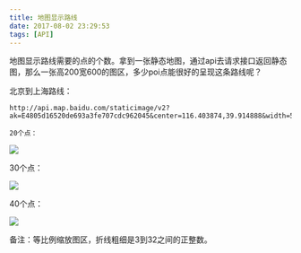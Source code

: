 ```yaml
---
title: 地图显示路线
date: 2017-08-02 23:29:53
tags: [API]
---
```


地图显示路线需要的点的个数。拿到一张静态地图，通过api去请求接口返回静态图，那么一张高200宽600的图区，多少poi点能很好的呈现这条路线呢？

北京到上海路线：

```
http://api.map.baidu.com/staticimage/v2?ak=E4805d16520de693a3fe707cdc962045&center=116.403874,39.914888&width=500&height=500&zoom=11&paths=116.288891,40.004261;116.487812,40.017524;116.525756,39.967111;116.536105,39.872373|116.442968,39.797022;116.270494,39.851993;116.275093,39.935251;116.383177,39.923743&pathStyles=0xff0000,5,1

20个点：

```
<img src="http://api.map.baidu.com/staticimage/v2?ak=GjxqD6pWKb9opUIWD5TiSAH4PZdvPNaj&center=116.403874,39.914888&width=600&height=200&zoom=11&paths=116.200000,40.000000;116.220800,39.982200;116.240800,39.992200;116.260800,39.982200;116.280800,39.992200;116.300800,39.982200;116.320800,39.972200;116.340800,39.972200;116.360800,39.962200;116.381800,39.950200;116.382800,39.952200;116.380800,39.952200;116.380800,39.952200;116.400800,39.942200;116.410800,39.932200;116.455800,39.942200;116.460800,39.942200;116.44600,39.92000;116.46600,39.91000;116.48900,39.89000;116.50900,39.90000;116.52900,39.89000;116.54900,39.88000;116.56900,39.87000;116.58900,39.88000;116.60000,39.85000&pathStyles=0xff0000,5,1&weight=8">

30个点：

<img src="http://api.map.baidu.com/staticimage/v2?ak=GjxqD6pWKb9opUIWD5TiSAH4PZdvPNaj&center=116.403874,39.914888&width=600&height=200&zoom=11&paths=116.200000,40.000000;116.220800,39.982200;116.240800,39.992200;116.260800,39.982200;116.280800,39.992200;116.290800,39.992200;116.300800,39.982200;116.300800,39.988200;116.310800,39.972200;116.320800,39.972200;116.340800,39.972200;116.360800,39.962200;116.381800,39.950200;116.382800,39.952200;116.380800,39.952200;116.380800,39.952200;116.400800,39.942200;116.410800,39.932200;116.430800,39.922200;116.440800,39.922200;116.480800,39.942200;116.490800,39.932200;116.48600,39.92000;116.47600,39.91000;116.48900,39.89000;116.50900,39.90000;116.52900,39.89000;116.54900,39.88000;116.56900,39.87000;116.58900,39.88000;116.60000,39.85000&pathStyles=0xff0000,5,1&weight=8">

40个点：

<img src="http://api.map.baidu.com/staticimage/v2?ak=GjxqD6pWKb9opUIWD5TiSAH4PZdvPNaj&center=116.403874,39.914888&width=600&height=200&zoom=11&paths=116.200000,40.000000;116.220800,39.982200;116.240800,39.992200;116.260800,39.982200;116.280800,39.992200;116.290800,39.992200;116.280800,39.992200;116.294800,39.992200;116.290800,39.992200;116.290800,39.992200;116.300800,39.982200;116.310800,39.988200;116.318000,39.978200;116.320800,39.972200;
116.320800,39.970200;
116.340800,39.979200;116.360800,39.962200;116.381800,39.950200;116.382800,39.952800;116.388800,39.952200;116.381800,39.952200;116.400800,39.942200;116.410800,39.932200;116.430800,39.922200;116.430800,39.932200;116.430800,39.932200;116.442800,39.920200;116.449800,39.920200;116.440800,39.922200;116.440800,39.922200;116.480800,39.942200;116.490800,39.932200;116.48600,39.92000;116.47900,39.91000;116.48900,39.89000;116.50900,39.90000;116.52900,39.89000;116.54900,39.88000;116.56900,39.87000;116.58900,39.88000;116.60000,39.85000&pathStyles=0xff0000,5,1&weight=32" >

备注：等比例缩放图区，折线粗细是3到32之间的正整数。
